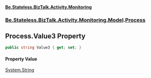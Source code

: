 #### [Be.Stateless.BizTalk.Activity.Monitoring](README.md 'README')
### [Be.Stateless.BizTalk.Activity.Monitoring.Model](Be.Stateless.BizTalk.Activity.Monitoring.Model.md 'Be.Stateless.BizTalk.Activity.Monitoring.Model').[Process](Process.md 'Be.Stateless.BizTalk.Activity.Monitoring.Model.Process')

## Process.Value3 Property

```csharp
public string Value3 { get; set; }
```

#### Property Value
[System.String](https://docs.microsoft.com/en-us/dotnet/api/System.String 'System.String')